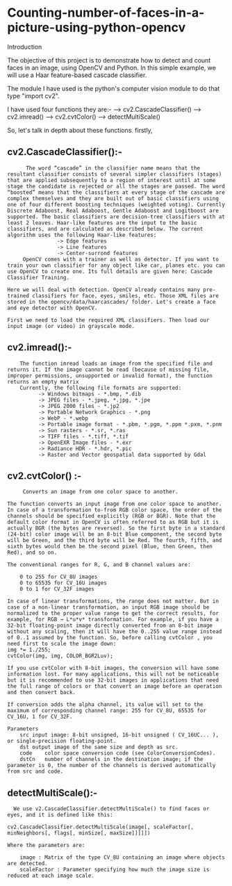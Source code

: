 # Counting-number-of-faces-in-a-picture-using-python-opencv

Introduction

The objective of this project is to demonstrate how to detect and count faces in an image, using OpenCV and Python. In this simple example, we will use a Haar feature-based cascade classifier.

The module I have used is the python's computer vision module to do that type
"import cv2".

I have used four functions they are:-
--> cv2.CascadeClassifier()
--> cv2.imread()
--> cv2.cvtColor()
--> detectMultiScale()

So, let's talk in depth about these functions.
firstly,

cv2.CascadeClassifier():-
--                    
          The word “cascade” in the classifier name means that the resultant classifier consists of several simpler classifiers (stages) that are applied subsequently to a region of interest until at some stage the candidate is rejected or all the stages are passed. The word “boosted” means that the classifiers at every stage of the cascade are complex themselves and they are built out of basic classifiers using one of four different boosting techniques (weighted voting). Currently Discrete Adaboost, Real Adaboost, Gentle Adaboost and Logitboost are supported. The basic classifiers are decision-tree classifiers with at least 2 leaves. Haar-like features are the input to the basic classifiers, and are calculated as described below. The current algorithm uses the following Haar-like features:
                    -> Edge features
                    -> Line features
                    -> Center-surrond features
         OpenCV comes with a trainer as well as detector. If you want to train your own classifier for any object like car, planes etc. you can use OpenCV to create one. Its full details are given here: Cascade Classifier Training.

    Here we will deal with detection. OpenCV already contains many pre-trained classifiers for face, eyes, smiles, etc. Those XML files are stored in the opencv/data/haarcascades/ folder. Let's create a face and eye detector with OpenCV.

    First we need to load the required XML classifiers. Then load our input image (or video) in grayscale mode. 


cv2.imread():-
--
        The function imread loads an image from the specified file and returns it. If the image cannot be read (because of missing file, improper permissions, unsupported or invalid format), the function returns an empty matrix 
        Currently, the following file formats are supported:
              -> Windows bitmaps - *.bmp, *.dib 
              -> JPEG files - *.jpeg, *.jpg, *.jpe 
              -> JPEG 2000 files - *.jp2
              -> Portable Network Graphics - *.png
              -> WebP - *.webp
              -> Portable image format - *.pbm, *.pgm, *.ppm *.pxm, *.pnm
              -> Sun rasters - *.sr, *.ras
              -> TIFF files - *.tiff, *.tif 
              -> OpenEXR Image files - *.exr 
              -> Radiance HDR - *.hdr, *.pic 
              -> Raster and Vector geospatial data supported by Gdal
              
cv2.cvtColor() :-
--
         Converts an image from one color space to another.

    The function converts an input image from one color space to another. In case of a transformation to-from RGB color space, the order of the channels should be specified explicitly (RGB or BGR). Note that the default color format in OpenCV is often referred to as RGB but it is actually BGR (the bytes are reversed). So the first byte in a standard (24-bit) color image will be an 8-bit Blue component, the second byte will be Green, and the third byte will be Red. The fourth, fifth, and sixth bytes would then be the second pixel (Blue, then Green, then Red), and so on.

    The conventional ranges for R, G, and B channel values are:

        0 to 255 for CV_8U images
        0 to 65535 for CV_16U images
        0 to 1 for CV_32F images

    In case of linear transformations, the range does not matter. But in case of a non-linear transformation, an input RGB image should be normalized to the proper value range to get the correct results, for example, for RGB → L*u*v* transformation. For example, if you have a 32-bit floating-point image directly converted from an 8-bit image without any scaling, then it will have the 0..255 value range instead of 0..1 assumed by the function. So, before calling cvtColor , you need first to scale the image down:
    img *= 1./255;
    cvtColor(img, img, COLOR_BGR2Luv);

    If you use cvtColor with 8-bit images, the conversion will have some information lost. For many applications, this will not be noticeable but it is recommended to use 32-bit images in applications that need the full range of colors or that convert an image before an operation and then convert back.

    If conversion adds the alpha channel, its value will set to the maximum of corresponding channel range: 255 for CV_8U, 65535 for CV_16U, 1 for CV_32F.

    Parameters
        src	input image: 8-bit unsigned, 16-bit unsigned ( CV_16UC... ), or single-precision floating-point.
        dst	output image of the same size and depth as src.
        code	color space conversion code (see ColorConversionCodes).
        dstCn	number of channels in the destination image; if the parameter is 0, the number of the channels is derived automatically from src and code.


detectMultiScale():-
--
      We use v2.CascadeClassifier.detectMultiScale() to find faces or eyes, and it is defined like this:

    cv2.CascadeClassifier.detectMultiScale(image[, scaleFactor[, minNeighbors[, flags[, minSize[, maxSize]]]]]) 

    Where the parameters are:

        image : Matrix of the type CV_8U containing an image where objects are detected.
        scaleFactor : Parameter specifying how much the image size is reduced at each image scale. 
